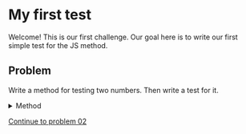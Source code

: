 # My first test

Welcome! This is our first challenge. Our goal here is to write our first simple test for the JS method.

## Problem

Write a method for testing two numbers. Then write a test for it.

<details>
  <summary>Method</summary>

```js
const sum = (a, b) => {
  return a + b
}
```
</details>

[Continue to problem 02](02.md)
